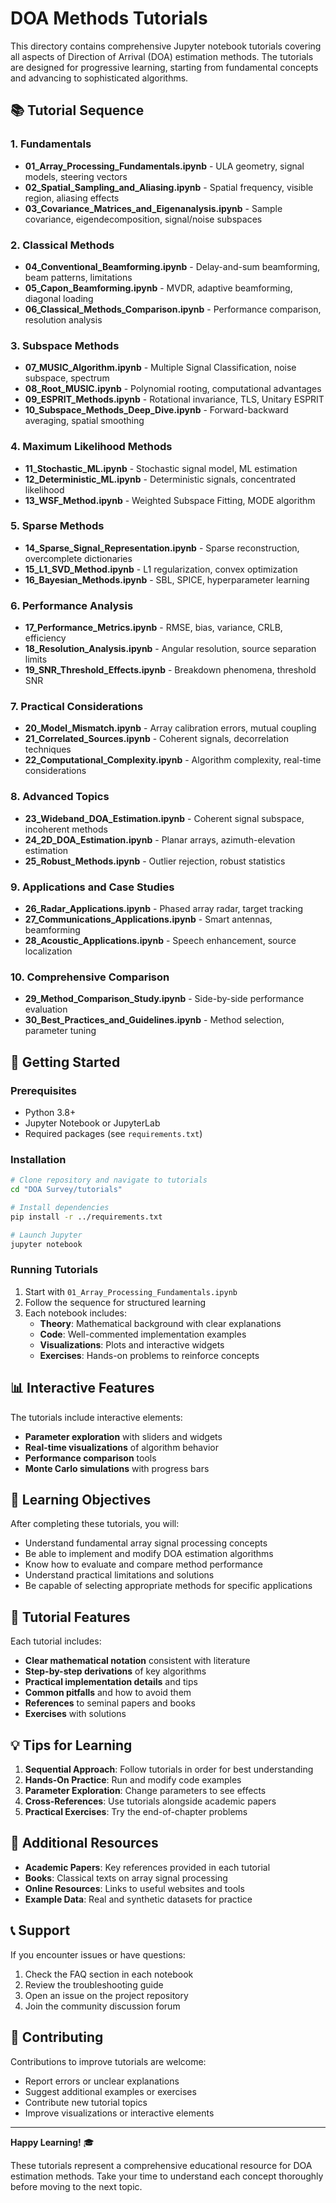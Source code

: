 # DOA Methods Tutorials

This directory contains comprehensive Jupyter notebook tutorials covering all aspects of Direction of Arrival (DOA) estimation methods. The tutorials are designed for progressive learning, starting from fundamental concepts and advancing to sophisticated algorithms.

## 📚 Tutorial Sequence

### 1. Fundamentals
- **01_Array_Processing_Fundamentals.ipynb** - ULA geometry, signal models, steering vectors
- **02_Spatial_Sampling_and_Aliasing.ipynb** - Spatial frequency, visible region, aliasing effects
- **03_Covariance_Matrices_and_Eigenanalysis.ipynb** - Sample covariance, eigendecomposition, signal/noise subspaces

### 2. Classical Methods
- **04_Conventional_Beamforming.ipynb** - Delay-and-sum beamforming, beam patterns, limitations
- **05_Capon_Beamforming.ipynb** - MVDR, adaptive beamforming, diagonal loading
- **06_Classical_Methods_Comparison.ipynb** - Performance comparison, resolution analysis

### 3. Subspace Methods
- **07_MUSIC_Algorithm.ipynb** - Multiple Signal Classification, noise subspace, spectrum
- **08_Root_MUSIC.ipynb** - Polynomial rooting, computational advantages
- **09_ESPRIT_Methods.ipynb** - Rotational invariance, TLS, Unitary ESPRIT
- **10_Subspace_Methods_Deep_Dive.ipynb** - Forward-backward averaging, spatial smoothing

### 4. Maximum Likelihood Methods
- **11_Stochastic_ML.ipynb** - Stochastic signal model, ML estimation
- **12_Deterministic_ML.ipynb** - Deterministic signals, concentrated likelihood
- **13_WSF_Method.ipynb** - Weighted Subspace Fitting, MODE algorithm

### 5. Sparse Methods
- **14_Sparse_Signal_Representation.ipynb** - Sparse reconstruction, overcomplete dictionaries
- **15_L1_SVD_Method.ipynb** - L1 regularization, convex optimization
- **16_Bayesian_Methods.ipynb** - SBL, SPICE, hyperparameter learning

### 6. Performance Analysis
- **17_Performance_Metrics.ipynb** - RMSE, bias, variance, CRLB, efficiency
- **18_Resolution_Analysis.ipynb** - Angular resolution, source separation limits
- **19_SNR_Threshold_Effects.ipynb** - Breakdown phenomena, threshold SNR

### 7. Practical Considerations
- **20_Model_Mismatch.ipynb** - Array calibration errors, mutual coupling
- **21_Correlated_Sources.ipynb** - Coherent signals, decorrelation techniques
- **22_Computational_Complexity.ipynb** - Algorithm complexity, real-time considerations

### 8. Advanced Topics
- **23_Wideband_DOA_Estimation.ipynb** - Coherent signal subspace, incoherent methods
- **24_2D_DOA_Estimation.ipynb** - Planar arrays, azimuth-elevation estimation
- **25_Robust_Methods.ipynb** - Outlier rejection, robust statistics

### 9. Applications and Case Studies
- **26_Radar_Applications.ipynb** - Phased array radar, target tracking
- **27_Communications_Applications.ipynb** - Smart antennas, beamforming
- **28_Acoustic_Applications.ipynb** - Speech enhancement, source localization

### 10. Comprehensive Comparison
- **29_Method_Comparison_Study.ipynb** - Side-by-side performance evaluation
- **30_Best_Practices_and_Guidelines.ipynb** - Method selection, parameter tuning

## 🚀 Getting Started

### Prerequisites
- Python 3.8+
- Jupyter Notebook or JupyterLab
- Required packages (see `requirements.txt`)

### Installation
```bash
# Clone repository and navigate to tutorials
cd "DOA Survey/tutorials"

# Install dependencies
pip install -r ../requirements.txt

# Launch Jupyter
jupyter notebook
```

### Running Tutorials
1. Start with `01_Array_Processing_Fundamentals.ipynb`
2. Follow the sequence for structured learning
3. Each notebook includes:
   - **Theory**: Mathematical background with clear explanations
   - **Code**: Well-commented implementation examples
   - **Visualizations**: Plots and interactive widgets
   - **Exercises**: Hands-on problems to reinforce concepts

## 📊 Interactive Features

The tutorials include interactive elements:
- **Parameter exploration** with sliders and widgets
- **Real-time visualizations** of algorithm behavior
- **Performance comparison** tools
- **Monte Carlo simulations** with progress bars

## 🎯 Learning Objectives

After completing these tutorials, you will:
- Understand fundamental array signal processing concepts
- Be able to implement and modify DOA estimation algorithms
- Know how to evaluate and compare method performance
- Understand practical limitations and solutions
- Be capable of selecting appropriate methods for specific applications

## 📝 Tutorial Features

Each tutorial includes:
- **Clear mathematical notation** consistent with literature
- **Step-by-step derivations** of key algorithms
- **Practical implementation details** and tips
- **Common pitfalls** and how to avoid them
- **References** to seminal papers and books
- **Exercises** with solutions

## 💡 Tips for Learning

1. **Sequential Approach**: Follow tutorials in order for best understanding
2. **Hands-On Practice**: Run and modify code examples
3. **Parameter Exploration**: Change parameters to see effects
4. **Cross-References**: Use tutorials alongside academic papers
5. **Practical Exercises**: Try the end-of-chapter problems

## 🔗 Additional Resources

- **Academic Papers**: Key references provided in each tutorial
- **Books**: Classical texts on array signal processing
- **Online Resources**: Links to useful websites and tools
- **Example Data**: Real and synthetic datasets for practice

## 📞 Support

If you encounter issues or have questions:
1. Check the FAQ section in each notebook
2. Review the troubleshooting guide
3. Open an issue on the project repository
4. Join the community discussion forum

## 🤝 Contributing

Contributions to improve tutorials are welcome:
- Report errors or unclear explanations
- Suggest additional examples or exercises
- Contribute new tutorial topics
- Improve visualizations or interactive elements

---

**Happy Learning!** 🎓

These tutorials represent a comprehensive educational resource for DOA estimation methods. Take your time to understand each concept thoroughly before moving to the next topic.